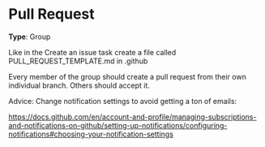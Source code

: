 # Pull Request

**Type**: Group

Like in the Create an issue task create a file called PULL_REQUEST_TEMPLATE.md in .github

Every member of the group should create a pull request from their own individual branch. Others should accept it. 

Advice: Change notification settings to avoid getting a ton of emails:

https://docs.github.com/en/account-and-profile/managing-subscriptions-and-notifications-on-github/setting-up-notifications/configuring-notifications#choosing-your-notification-settings

